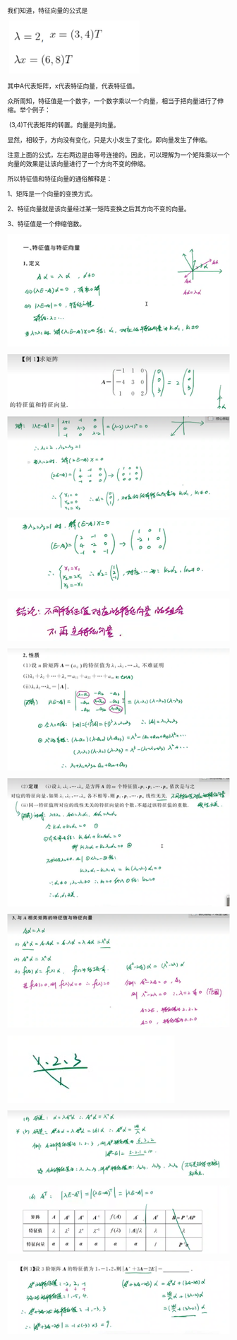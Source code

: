 我们知道，特征向量的公式是

​                    ![image-20230305171204942](./assets/image-20230305171204942.png)                                            

其中A代表矩阵，x代表特征向量，代表特征值。

众所周知，特征值是一个数字，一个数字乘以一个向量，相当于把向量进行了伸缩。举个例子：

​                                                    (3,4)T代表矩阵的转置。向量是列向量。



显然，相较于，方向没有变化，只是大小发生了变化。即向量发生了伸缩。

注意上面的公式，左右两边是由等号连接的。因此，可以理解为一个矩阵乘以一个向量的效果是让该向量进行了一个方向不变的伸缩。

所以特征值和特征向量的通俗解释是：

1、矩阵是一个向量的变换方式。

2、特征向量就是该向量经过某一矩阵变换之后其方向不变的向量。

3、特征值是一个伸缩倍数。

![image-20230305165123702](./assets/image-20230305165123702.png)

![image-20230305165507896](./assets/image-20230305165507896.png)

![image-20230305165637211](./assets/image-20230305165637211.png)

![image-20230305165750510](./assets/image-20230305165750510.png)

![image-20230305165948001](./assets/image-20230305165948001.png)

![image-20230305170859236](./assets/image-20230305170859236.png)

![image-20230305170825155](./assets/image-20230305170825155.png)

![image-20230305171300680](./assets/image-20230305171300680.png)

![image-20230305171754157](./assets/image-20230305171754157.png)

![image-20230305171910257](./assets/image-20230305171910257.png)

![image-20230305171935729](./assets/image-20230305171935729.png)

![image-20230305172013521](./assets/image-20230305172013521.png)